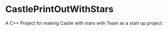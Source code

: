 # CastlePrintOutWithStars
A C++ Project for making Castle with stars with Team as a start up project.
